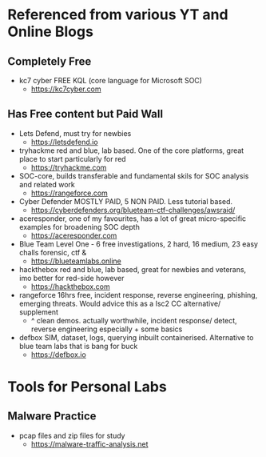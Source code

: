 # Referenced from various YT and Online Blogs

## Completely Free
- kc7 cyber FREE KQL (core language for Microsoft SOC)
	- https://kc7cyber.com
## Has Free content but Paid Wall
- Lets Defend, must try for newbies
	-  https://letsdefend.io
- tryhackme red and blue, lab based. One of the core platforms, great place to start particularly for red
	-  https://tryhackme.com
- SOC-core, builds transferable and fundamental skils for SOC analysis and related work
	-  https://rangeforce.com
- Cyber Defender MOSTLY PAID, 5 NON PAID. Less tutorial based.
	- https://cyberdefenders.org/blueteam-ctf-challenges/awsraid/
- aceresponder, one of my favourites, has a lot of great micro-specific examples for broadening SOC depth
	-  https://aceresponder.com
- Blue Team Level One - 6 free investigations, 2 hard, 16 medium, 23 easy challs forensic, ctf &
	- https://blueteamlabs.online
- hackthebox red and blue, lab based, great for newbies and veterans, imo better for red-side however
	-  https://hackthebox.com 
- rangeforce 16hrs free, incident response, reverse engineering, phishing, emerging threats. Would advice this as a Isc2 CC alternative/ supplement
  - ^ clean demos. actually worthwhile, incident response/ detect, reverse engineering especially + some basics
- defbox SIM, dataset, logs, querying inbuilt containerised. Alternative to blue team labs that is bang for buck
	-  https://defbox.io
# Tools for Personal Labs

## Malware Practice
- pcap files and zip files for study
	-  https://malware-traffic-analysis.net

